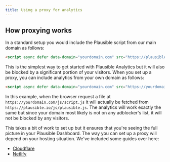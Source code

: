 ```yaml
---
title: Using a proxy for analytics
---
```


## How proxying works

In a standard setup you would include the Plausible script from our main domain as follows:

```html
<script async defer data-domain="yourdomain.com" src="https://plausible.io/js/plausible.js"></script>
```

This is the simplest way to get started with Plausible Analytics but it will also be blocked by a significant portion
of your visitors. When you set up a proxy, you can include analytics from your own domain as follows:

```html
<script async defer data-domain="yourdomain.com" src="https://yourdomain.com/js/script.js"></script>
```

In this example, when the browser request a file at `https://yourdomain.com/js/script.js` it will
actually be fetched from `https://plausible.io/js/plausible.js`. The analytics will work exactly the same
but since your domain most likely is not on any adblocker's list, it will not be blocked by any visitors.

This takes a bit of work to set up but it ensures that you're seeing the full picture in your Plausible Dashboard.
The way you can set up a proxy will depend on your hosting situation. We've included some guides over here:
* [Cloudflare](/docs/proxy/guides/cloudflare)
* [Netlify](/docs/proxy/guides/netlify)
